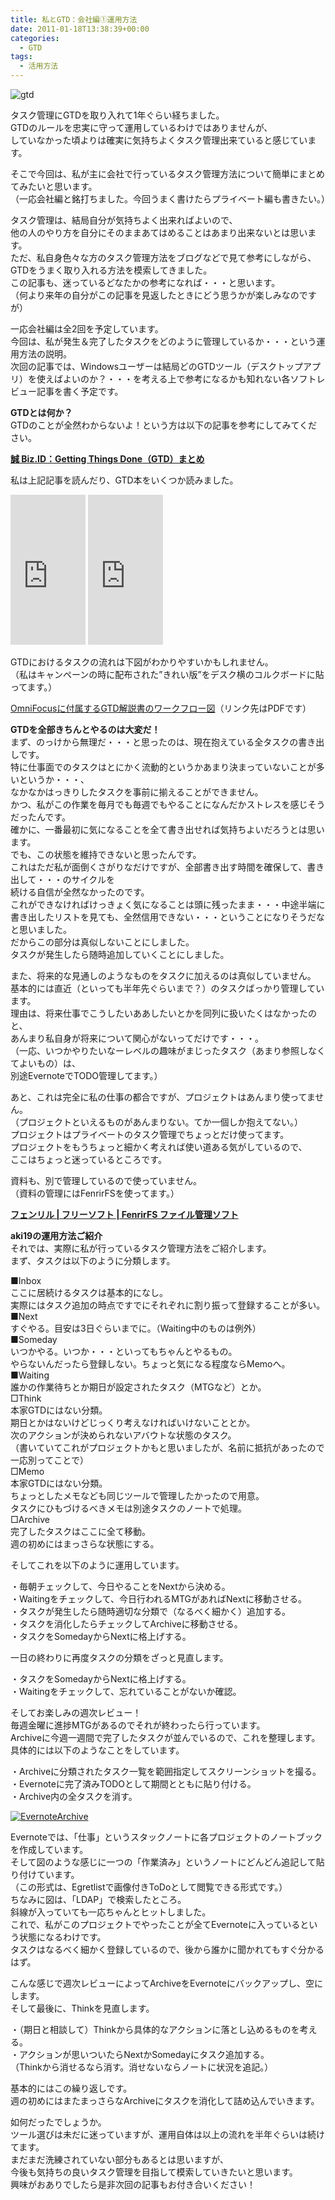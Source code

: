```yaml
---
title: 私とGTD：会社編①運用方法
date: 2011-01-18T13:38:39+00:00
categories:
  - GTD
tags:
  - 活用方法
---
```

![gtd](./a0002_003098.jpg)

タスク管理にGTDを取り入れて1年ぐらい経ちました。  
GTDのルールを忠実に守って運用しているわけではありませんが、  
していなかった頃よりは確実に気持ちよくタスク管理出来ていると感じています。

そこで今回は、私が主に会社で行っているタスク管理方法について簡単にまとめてみたいと思います。  
（一応会社編と銘打ちました。今回うまく書けたらプライベート編も書きたい。）

タスク管理は、結局自分が気持ちよく出来ればよいので、  
他の人のやり方を自分にそのままあてはめることはあまり出来ないとは思います。  
ただ、私自身色々な方のタスク管理方法をブログなどで見て参考にしながら、  
GTDをうまく取り入れる方法を模索してきました。  
この記事も、迷っているどなたかの参考になれば・・・と思います。  
（何より来年の自分がこの記事を見返したときにどう思うかが楽しみなのですが）

一応会社編は全2回を予定しています。  
今回は、私が発生＆完了したタスクをどのように管理しているか・・・という運用方法の説明。  
次回の記事では、Windowsユーザーは結局どのGTDツール（デスクトップアプリ）を使えばよいのか？・・・を考える上で参考になるかも知れない各ソフトレビュー記事を書く予定です。

**GTDとは何か？**  
GTDのことが全然わからないよ！という方は以下の記事を参考にしてみてください。

<div class="ShareInfo">
  <strong><a rel="nofollow" target="_blank" href="http://bizmakoto.jp/bizid/gtd_index.html">誠 Biz.ID：Getting Things Done（GTD）まとめ</a><a rel="nofollow" target="_blank" href="https://b.hatena.ne.jp/entry/http://bizmakoto.jp/bizid/gtd_index.html"><img border="0" src="https://b.hatena.ne.jp/entry/image/http://bizmakoto.jp/bizid/gtd_index.html" alt="" /></a></strong></p> 
  
  <div style="color:#808080;font-size:80%;">
  </div>
  
  <p>
    <strong></strong>
  </p>
</div>

私は上記記事を読んだり、GTD本をいくつか読みました。

<iframe style="width:120px;height:240px;" marginwidth="0" marginheight="0" scrolling="no" frameborder="0" src="https://rcm-fe.amazon-adsystem.com/e/cm?ref=tf_til&t=check-22&m=amazon&o=9&p=8&l=as1&IS1=1&detail=1&asins=4576082116&linkId=bbeaff0fefd2c174bb5d68a73c2fe27f&bc1=000000&lt1=_blank&fc1=333333&lc1=0066c0&bg1=ffffff&f=ifr">
    </iframe>

<iframe style="width:120px;height:240px;" marginwidth="0" marginheight="0" scrolling="no" frameborder="0" src="https://rcm-fe.amazon-adsystem.com/e/cm?ref=tf_til&t=check-22&m=amazon&o=9&p=8&l=as1&IS1=1&detail=1&asins=4576101714&linkId=1827d3df8aaf4b063d700d5023f3f17d&bc1=000000&lt1=_blank&fc1=333333&lc1=0066c0&bg1=ffffff&f=ifr">
    </iframe>
      
<p>
GTDにおけるタスクの流れは下図がわかりやすいかもしれません。<br /> （私はキャンペーンの時に配布された&#8221;きれい版&#8221;をデスク横のコルクボードに貼ってます。）
</p>

<p>
<a href="http://www.omnigroup.com/ftp/pub/software/macosx/Extras/OmniFocus/GTDandOmniFocus_ja.pdf">OmniFocusに付属するGTD解説書のワークフロー図</a>（リンク先はPDFです）
</p>

<p>
<strong>GTDを全部きちんとやるのは大変だ！</strong><br /> まず、のっけから無理だ・・・と思ったのは、現在抱えている全タスクの書き出しです。<br /> 特に仕事面でのタスクはとにかく流動的というかあまり決まっていないことが多いというか・・・、<br /> なかなかはっきりしたタスクを事前に揃えることができません。<br /> かつ、私がこの作業を毎月でも毎週でもやることになんだかストレスを感じそうだったんです。<br /> 確かに、一番最初に気になることを全て書き出せれば気持ちよいだろうとは思います。<br /> でも、この状態を維持できないと思ったんです。<br /> これはただ私が面倒くさがりなだけですが、全部書き出す時間を確保して、書き出して・・・のサイクルを<br /> 続ける自信が全然なかったのです。<br /> これができなければけっきょく気になることは頭に残ったまま・・・中途半端に書き出したリストを見ても、全然信用できない・・・ということになりそうだなと思いました。<br /> だからこの部分は真似しないことにしました。<br /> タスクが発生したら随時追加していくことにしました。
</p>

<p>
また、将来的な見通しのようなものをタスクに加えるのは真似していません。<br /> 基本的には直近（といっても半年先ぐらいまで？）のタスクばっかり管理しています。<br /> 理由は、将来仕事でこうしたいああしたいとかを同列に扱いたくはなかったのと、<br /> あんまり私自身が将来について関心がないってだけです・・・。<br /> （一応、いつかやりたいなーレベルの趣味がまじったタスク（あまり参照しなくてよいもの）は、<br /> 別途EvernoteでTODO管理してます。）
</p>

<p>
あと、これは完全に私の仕事の都合ですが、プロジェクトはあんまり使ってません。<br /> （プロジェクトといえるものがあんまりない。てか一個しか抱えてない。）<br /> プロジェクトはプライベートのタスク管理でちょっとだけ使ってます。<br /> プロジェクトをもうちょっと細かく考えれば使い道ある気がしているので、<br /> ここはちょっと迷っているところです。
</p>

<p>
資料も、別で管理しているので使っていません。<br /> （資料の管理にはFenrirFSを使ってます。）
</p>

<div class="ShareInfo">
<strong><a rel="nofollow" target="_blank" href="http://www.fenrir.co.jp/fenrirfs/">フェンリル | フリーソフト | FenrirFS ファイル管理ソフト</a><a rel="nofollow" target="_blank" href="https://b.hatena.ne.jp/entry/http://www.fenrir.co.jp/fenrirfs/"><img border="0" src="https://b.hatena.ne.jp/entry/image/http://www.fenrir.co.jp/fenrirfs/" alt="" /></a></strong></p> 

<div style="color:#808080;font-size:80%;">
</div>

<p>
<strong></strong>
</p>
</div>

<p>
<strong>aki19の運用方法ご紹介</strong><br /> それでは、実際に私が行っているタスク管理方法をご紹介します。<br /> まず、タスクは以下のように分類します。
</p>

<p>
■Inbox<br /> ここに居続けるタスクは基本的になし。<br /> 実際にはタスク追加の時点ですでにそれぞれに割り振って登録することが多い。<br /> ■Next<br /> すぐやる。目安は3日ぐらいまでに。（Waiting中のものは例外）<br /> ■Someday<br /> いつかやる。いつか・・・といってもちゃんとやるもの。<br /> やらないんだったら登録しない。ちょっと気になる程度ならMemoへ。<br /> ■Waiting<br /> 誰かの作業待ちとか期日が設定されたタスク（MTGなど）とか。<br /> □Think<br /> 本家GTDにはない分類。<br /> 期日とかはないけどじっくり考えなければいけないこととか。<br /> 次のアクションが決められないアバウトな状態のタスク。<br /> （書いていてこれがプロジェクトかもと思いましたが、名前に抵抗があったので一応別ってことで）<br /> □Memo<br /> 本家GTDにはない分類。<br /> ちょっとしたメモなども同じツールで管理したかったので用意。<br /> タスクにひもづけるべきメモは別途タスクのノートで処理。<br /> □Archive<br /> 完了したタスクはここに全て移動。<br /> 週の初めにはまっさらな状態にする。
</p>

<p>
そしてこれを以下のように運用しています。
</p>

<p>
・毎朝チェックして、今日やることをNextから決める。<br /> ・Waitingをチェックして、今日行われるMTGがあればNextに移動させる。<br /> ・タスクが発生したら随時適切な分類で（なるべく細かく）追加する。<br /> ・タスクを消化したらチェックしてArchiveに移動させる。<br /> ・タスクをSomedayからNextに格上げする。
</p>

<p>
一日の終わりに再度タスクの分類をざっと見直します。
</p>

<p>
・タスクをSomedayからNextに格上げする。<br /> ・Waitingをチェックして、忘れていることがないか確認。
</p>

<p>
そしてお楽しみの週次レビュー！<br /> 毎週金曜に進捗MTGがあるのでそれが終わったら行っています。<br /> Archiveに今週一週間で完了したタスクが並んでいるので、これを整理します。<br /> 具体的には以下のようなことをしています。
</p>

<p>
・Archiveに分類されたタスク一覧を範囲指定してスクリーンショットを撮る。<br /> ・Evernoteに完了済みTODOとして期間とともに貼り付ける。<br /> ・Archive内の全タスクを消す。
</p>

<p>
<a href="http://www.flickr.com/photos/41082249@N07/5366290071/" title="EvernoteArchive" rel="lightbox" class="lightview"><img alt="EvernoteArchive" src="https://farm6.static.flickr.com/5281/5366290071_5bb444ff57_m.jpg" /></a>
</p>

<p>
Evernoteでは、「仕事」というスタックノートに各プロジェクトのノートブックを作成しています。<br /> そして図のような感じに一つの「作業済み」というノートにどんどん追記して貼り付けています。<br /> （この形式は、Egretlistで画像付きToDoとして閲覧できる形式です。）<br /> ちなみに図は、「LDAP」で検索したところ。<br /> 斜線が入っていても一応ちゃんとヒットしました。<br /> これで、私がこのプロジェクトでやったことが全てEvernoteに入っているという状態になるわけです。<br /> タスクはなるべく細かく登録しているので、後から誰かに聞かれてもすぐ分かるはず。
</p>

<p>
こんな感じで週次レビューによってArchiveをEvernoteにバックアップし、空にします。<br /> そして最後に、Thinkを見直します。
</p>

<p>
・（期日と相談して）Thinkから具体的なアクションに落とし込めるものを考える。<br /> ・アクションが思いついたらNextかSomedayにタスク追加する。<br /> （Thinkから消せるなら消す。消せないならノートに状況を追記。）
</p>

<p>
基本的にはこの繰り返しです。<br /> 週の初めにはまたまっさらなArchiveにタスクを消化して詰め込んでいきます。
</p>

<p>
如何だったでしょうか。<br /> ツール選びは未だに迷っていますが、運用自体は以上の流れを半年ぐらいは続けてます。<br /> まだまだ洗練されていない部分もあるとは思いますが、<br /> 今後も気持ちの良いタスク管理を目指して模索していきたいと思います。<br /> 興味がおありでしたら是非次回の記事もお付き合いください！
</p>
